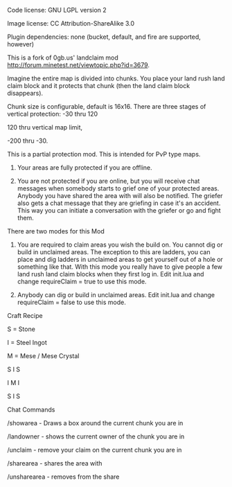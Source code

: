 Code license: GNU LGPL version 2

Image license: CC Attribution-ShareAlike 3.0

Plugin dependencies: none (bucket, default, and fire are supported, however)


This is a fork of 0gb.us' landclaim mod http://forum.minetest.net/viewtopic.php?id=3679.


Imagine the entire map is divided into chunks. You place your land rush land claim block and it protects that chunk (then the land claim block disappears).

Chunk size is configurable, default is 16x16. There are three stages of vertical protection: 
   -30 thru 120
   
   120 thru vertical map limit, 
   
   -200 thru -30.
   
This is a partial protection mod. This is intended for PvP type maps.

1) Your areas are fully protected if you are offline.

2) You are not protected if you are online, but you will receive chat messages when somebody starts to grief one of your protected areas. Anybody you have shared the area with will also be notified. The griefer also gets a chat message that they are griefing in case it's an accident. This way you can initiate a conversation with the griefer or go and fight them.


There are two modes for this Mod

1) You are required to claim areas you wish the build on. You cannot dig or build in unclaimed areas. The exception to this are ladders, you can place and dig ladders in unclaimed areas to get yourself out of a hole or something like that. With this mode you really have to give people a few land rush land claim blocks when they first log in. Edit init.lua and change requireClaim = true to use this mode.

2) Anybody can dig or build in unclaimed areas. Edit init.lua and change requireClaim = false to use this mode.

Craft Recipe

S = Stone

I = Steel Ingot

M = Mese / Mese Crystal

S I S

I M I

S I S

Chat Commands

/showarea - Draws a box around the current chunk you are in

/landowner - shows the current owner of the chunk you are in

/unclaim - remove your claim on the current chunk you are in

/sharearea <name> - shares the area with <name>

/unsharearea <name> - removes <name> from the share

